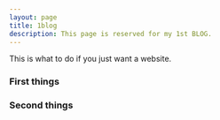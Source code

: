 ```yaml
---
layout: page
title: 1blog
description: This page is reserved for my 1st BLOG.
---
```


This is what to do if you just want a website.

### First things


### Second things
